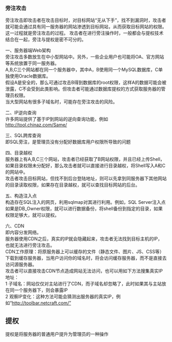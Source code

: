 
### 旁注攻击

旁注攻击即攻击者在攻击目标时，对目标网站“无从下手”，找不到漏洞时，攻击者就可能会通过具有同一服务器的网站渗透到目标网站，从而获取目标网站的权限。这一过程就是旁注攻击的过程。
攻击者在进行旁注操作时，一般都会与提权技术结合在一起，旁注与提权是密不可分的。

一、服务器端Web架构             
旁注攻击多数放生在中小型网站中。另外，一些企业用户也可能将OA、官方网站等系统放置于同一服务器。                   
A,B,C三个网站都在同一个服务器中，其中A，B使用同一个MySQL数据库，C单独使用Oracle数据库。               
假设A是安全的，那么可通过攻击B得到数据库的root权限，这样A的数据可能会被泄露，C不会受到此类影响。但攻击者可能通过数据库提权的方式获取服务器的管理员权限。        
当大型网站有很多子域名时，可能存在旁注攻击的风险。                                

二、IP逆向查询                             
许多网站提供了基于IP到网站的逆向查询功能，例如                
http://tool.chinaz.com/Same/                  

三、SQL跨库查询     
即SQL旁注，是管理员没有分配好数据库用户权限所导致的问题                  

四、目录越权                          
服务器上有A,B,C三个网站，攻击者已经获取了B网站权限，并且已经上传Shell，如果目录权限未分配好，那么攻击者就可以直接进行目录越权，将Shell写入A和C的网站中。                                   
攻击者攻击目标网站，但找不到后台登陆地址，则可以先拿到同服务器下其他网站的目录读取权限，如果存在目录越权，就可以查找目标网站的后台。                

五、构造注入点                
构造存在SQL注入的网页，利用sqlmap对其进行利用。例如，SQL Server注入点如果是DB_Owner权限，就可以进行数据备份，将shell备份到指定的目录，如果权限足够大，就可以提权。               

六、CDN      
即内容分发网络。               
服务器使用CDN之后，真实的IP就会隐藏起来，攻击者无法找到目标主机的IP，也就无法进行旁注攻击。          
CDN工作原理：将原服务器上可以缓存的文件（静态文件、图片、JS、CSS等）下载到缓存服务器，当用户访问你的域名时，将会访问缓存服务器，而不是直接去访问源服务器。     
攻击者可以直接攻击CDN节点造成网站无法访问，也可以用如下方法搜集真实IP地址：             
1 子域名：网站仅仅对主站进行了CDN，而子域名却忽略了，此时如果其与主站放在同一个服务器下，则会暴露IP               
2 观察IP变化：这种方法可能会猜测出服务器的真实IP，例如“http://toolbar.netcraft.com/”            

## 提权     
提权是将服务器的普通用户提升为管理员的一种操作          

